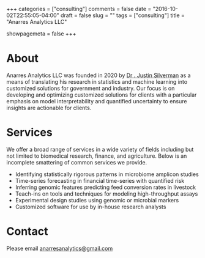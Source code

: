 +++
categories = ["consulting"]
comments = false
date = "2016-10-02T22:55:05-04:00"
draft = false
slug = ""
tags = ["consulting"]
title = "Anarres Analytics LLC"

showpagemeta = false
+++

# About
Anarres Analytics LLC was founded in 2020 by [Dr . Justin Silverman](http://justin-silverman.com) as a means of translating his research in statistics and machine learning into customized solutions for government and industry. Our focus is on developing and optimizing customized solutions for clients with a particular emphasis on model interpretability and quantified uncertainty to ensure insights are actionable for clients. 

# Services
We offer a broad range of services in a wide variety of fields including but not limited to biomedical research, finance, and agriculture. Below is an incomplete smattering of common services we provide. 

- Identifying statistically rigorous patterns in microbiome amplicon studies
- Time-series forecasting in financial time-series with quantified risk 
- Inferring genomic features predicting feed conversion rates in livestock
- Teach-ins on tools and techniques for modeling high-throughput assays
- Experimental design studies using genomic or microbial markers 
- Customized software for use by in-house research analysts 

# Contact

Please email [anarresanalytics@gmail.com](mailto:anarresanalytics@gmail.com)

